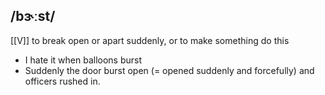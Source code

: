 ## /bɝːst/ 
[[V]]
to break open or apart suddenly, or to make something do this

- I hate it when balloons burst
- Suddenly the door burst open (= opened suddenly and forcefully) and officers rushed in.
